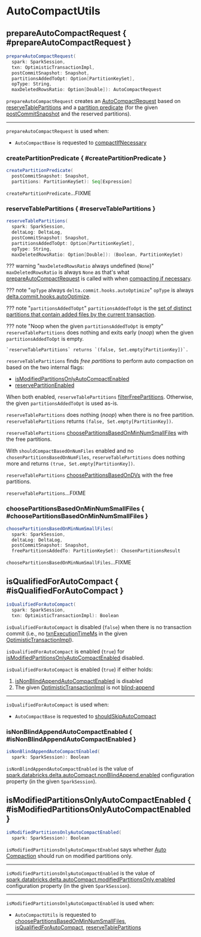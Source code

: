 # AutoCompactUtils

## prepareAutoCompactRequest { #prepareAutoCompactRequest }

```scala
prepareAutoCompactRequest(
  spark: SparkSession,
  txn: OptimisticTransactionImpl,
  postCommitSnapshot: Snapshot,
  partitionsAddedToOpt: Option[PartitionKeySet],
  opType: String,
  maxDeletedRowsRatio: Option[Double]): AutoCompactRequest
```

`prepareAutoCompactRequest` creates an [AutoCompactRequest](AutoCompactRequest.md) based on [reserveTablePartitions](#reserveTablePartitions) and a [partition predicate](#createPartitionPredicate) (for the given [postCommitSnapshot](../Snapshot.md) and the reserved partitions).

---

`prepareAutoCompactRequest` is used when:

* `AutoCompactBase` is requested to [compactIfNecessary](AutoCompactBase.md#compactIfNecessary)

### createPartitionPredicate { #createPartitionPredicate }

```scala
createPartitionPredicate(
  postCommitSnapshot: Snapshot,
  partitions: PartitionKeySet): Seq[Expression]
```

`createPartitionPredicate`...FIXME

### reserveTablePartitions { #reserveTablePartitions }

```scala
reserveTablePartitions(
  spark: SparkSession,
  deltaLog: DeltaLog,
  postCommitSnapshot: Snapshot,
  partitionsAddedToOpt: Option[PartitionKeySet],
  opType: String,
  maxDeletedRowsRatio: Option[Double]): (Boolean, PartitionKeySet)
```

??? warning "`maxDeletedRowsRatio` always undefined (`None`)"
    `maxDeletedRowsRatio` is always `None` as that's what [prepareAutoCompactRequest](#prepareAutoCompactRequest) is called with when [compacting if necessary](AutoCompactBase.md#compactIfNecessary).
  
??? note "`opType` always `delta.commit.hooks.autoOptimize`"
    `opType` is always [delta.commit.hooks.autoOptimize](AutoCompactBase.md#OP_TYPE).

??? note "`partitionsAddedToOpt`"
    `partitionsAddedToOpt` is the [set of distinct partitions that contain added files by the current transaction](../OptimisticTransactionImpl.md#partitionsAddedToOpt).

??? note "Noop when the given `partitionsAddedToOpt` is empty"
    `reserveTablePartitions` does nothing and exits early (_noop_) when the given `partitionsAddedToOpt` is empty.

    `reserveTablePartitions` returns `(false, Set.empty[PartitionKey])`.

`reserveTablePartitions` finds _free partitions_ to perform auto compaction on based on the two internal flags:

* [isModifiedPartitionsOnlyAutoCompactEnabled](#isModifiedPartitionsOnlyAutoCompactEnabled)
* [reservePartitionEnabled](#reservePartitionEnabled)

When both enabled, `reserveTablePartitions` [filterFreePartitions](#filterFreePartitions). Otherwise, the given `partitionsAddedToOpt` is used as-is.

`reserveTablePartitions` does nothing (_noop_) when there is no free partition. `reserveTablePartitions` returns `(false, Set.empty[PartitionKey])`.

`reserveTablePartitions` [choosePartitionsBasedOnMinNumSmallFiles](#choosePartitionsBasedOnMinNumSmallFiles) with the free partitions.

With `shouldCompactBasedOnNumFiles` enabled and no `chosenPartitionsBasedOnNumFiles`, `reserveTablePartitions` does nothing more and returns `(true, Set.empty[PartitionKey])`.

`reserveTablePartitions` [choosePartitionsBasedOnDVs](#choosePartitionsBasedOnDVs) with the free partitions.

`reserveTablePartitions`...FIXME

### choosePartitionsBasedOnMinNumSmallFiles { #choosePartitionsBasedOnMinNumSmallFiles }

```scala
choosePartitionsBasedOnMinNumSmallFiles(
  spark: SparkSession,
  deltaLog: DeltaLog,
  postCommitSnapshot: Snapshot,
  freePartitionsAddedTo: PartitionKeySet): ChosenPartitionsResult
```

`choosePartitionsBasedOnMinNumSmallFiles`...FIXME

## isQualifiedForAutoCompact { #isQualifiedForAutoCompact }

```scala
isQualifiedForAutoCompact(
  spark: SparkSession,
  txn: OptimisticTransactionImpl): Boolean
```

`isQualifiedForAutoCompact` is disabled (`false`) when there is no transaction commit (i.e., no [txnExecutionTimeMs](../OptimisticTransactionImpl.md#txnExecutionTimeMs) in the given [OptimisticTransactionImpl](../OptimisticTransactionImpl.md)).

`isQualifiedForAutoCompact` is enabled (`true`) for [isModifiedPartitionsOnlyAutoCompactEnabled](#isModifiedPartitionsOnlyAutoCompactEnabled) disabled.

`isQualifiedForAutoCompact` is enabled (`true`) if either holds:

1. [isNonBlindAppendAutoCompactEnabled](#isNonBlindAppendAutoCompactEnabled) is disabled
1. The given [OptimisticTransactionImpl](../OptimisticTransactionImpl.md) is not [blind-append](../OptimisticTransactionImpl.md#isBlindAppend)

---

`isQualifiedForAutoCompact` is used when:

* `AutoCompactBase` is requested to [shouldSkipAutoCompact](AutoCompactBase.md#shouldSkipAutoCompact)

### isNonBlindAppendAutoCompactEnabled { #isNonBlindAppendAutoCompactEnabled }

```scala
isNonBlindAppendAutoCompactEnabled(
  spark: SparkSession): Boolean
```

`isNonBlindAppendAutoCompactEnabled` is the value of [spark.databricks.delta.autoCompact.nonBlindAppend.enabled](../configuration-properties/index.md#spark.databricks.delta.autoCompact.nonBlindAppend.enabled) configuration property (in the given `SparkSession`).

## isModifiedPartitionsOnlyAutoCompactEnabled { #isModifiedPartitionsOnlyAutoCompactEnabled }

```scala
isModifiedPartitionsOnlyAutoCompactEnabled(
  spark: SparkSession): Boolean
```

`isModifiedPartitionsOnlyAutoCompactEnabled` says whether [Auto Compaction](index.md) should run on modified partitions only.

---

`isModifiedPartitionsOnlyAutoCompactEnabled` is the value of [spark.databricks.delta.autoCompact.modifiedPartitionsOnly.enabled](../configuration-properties/index.md#spark.databricks.delta.autoCompact.modifiedPartitionsOnly.enabled) configuration property (in the given `SparkSession`).

---

`isModifiedPartitionsOnlyAutoCompactEnabled` is used when:

* `AutoCompactUtils` is requested to [choosePartitionsBasedOnMinNumSmallFiles](#choosePartitionsBasedOnMinNumSmallFiles), [isQualifiedForAutoCompact](#isQualifiedForAutoCompact), [reserveTablePartitions](#reserveTablePartitions)
